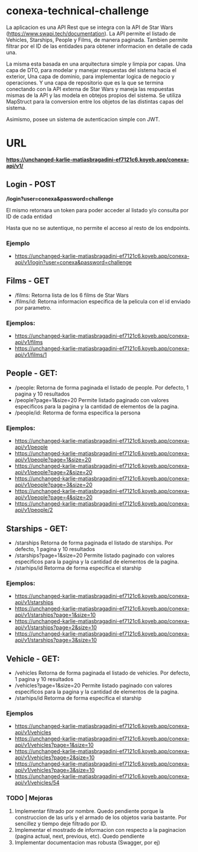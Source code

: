 # conexa-technical-challenge

La aplicacion es una API Rest que se integra con la API de Star Wars (https://www.swapi.tech/documentation). La API permite el listado de Vehicles, Starships, People y Films, de manera paginada. Tambien permite filtrar por el ID de las entidades para obtener informacion en detalle de cada una.

La misma esta basada en una arquitectura simple y limpia por capas. Una capa de DTO, para modelar y manejar respuestas del sistema hacia el exterior, Una capa de dominio, para implementar logica de negocio y operaciones. Y una capa de repositorio que es la que se termina conectando con la API externa de Star Wars y maneja las respuestas mismas de la API y las modela en obtejos propios del sistema. Se utiliza MapStruct para la conversion entre los objetos de las distintas capas del sistema.

Asimismo, posee un sistema de autenticacion simple con JWT.

# **URL**

**https://unchanged-karlie-matiasbragadini-ef7121c6.koyeb.app/conexa-api/v1/**

## **Login - POST**

**/login?user=conexa&password=challenge**

El mismo retornara un token para poder acceder al listado y/o consulta por ID de cada entidad

Hasta que no se autentique, no permite el acceso al resto de los endpoints.

### Ejemplo
- https://unchanged-karlie-matiasbragadini-ef7121c6.koyeb.app/conexa-api/v1/login?user=conexa&password=challenge


## **Films - GET**

- /films: Retorna lista de los 6 films de Star Wars
- /films/id: Retorna informacion especifica de la pelicula con el id enviado por parametro.

### Ejemplos: 
- https://unchanged-karlie-matiasbragadini-ef7121c6.koyeb.app/conexa-api/v1/films
- https://unchanged-karlie-matiasbragadini-ef7121c6.koyeb.app/conexa-api/v1/films/1


## **People - GET**: 

- /people: Retorna de forma paginada el listado de people. Por defecto, 1 pagina y 10 resultados
- /people?page=1&size=20 Permite listado paginado con valores especificos para la pagina y la cantidad de elementos de la pagina.
- /people/id: Retorma de forma especifica la persona

### Ejemplos: 

- https://unchanged-karlie-matiasbragadini-ef7121c6.koyeb.app/conexa-api/v1/people
- https://unchanged-karlie-matiasbragadini-ef7121c6.koyeb.app/conexa-api/v1/people?page=1&size=20
- https://unchanged-karlie-matiasbragadini-ef7121c6.koyeb.app/conexa-api/v1/people?page=2&size=20
- https://unchanged-karlie-matiasbragadini-ef7121c6.koyeb.app/conexa-api/v1/people?page=3&size=20
- https://unchanged-karlie-matiasbragadini-ef7121c6.koyeb.app/conexa-api/v1/people?page=4&size=20
- https://unchanged-karlie-matiasbragadini-ef7121c6.koyeb.app/conexa-api/v1/people/2

## **Starships - GET**: 

- /starships    Retorna de forma paginada el listado de starships. Por defecto, 1 pagina y 10 resultados
- /starships?page=1&size=20 Permite listado paginado con valores especificos para la pagina y la cantidad de elementos de la pagina.
- /starhips/id Retorma de forma especifica el starship

### Ejemplos:

- https://unchanged-karlie-matiasbragadini-ef7121c6.koyeb.app/conexa-api/v1/starships
- https://unchanged-karlie-matiasbragadini-ef7121c6.koyeb.app/conexa-api/v1/starships?page=1&size=10
- https://unchanged-karlie-matiasbragadini-ef7121c6.koyeb.app/conexa-api/v1/starships?page=2&size=10
- https://unchanged-karlie-matiasbragadini-ef7121c6.koyeb.app/conexa-api/v1/starships?page=3&size=10

## **Vehicle - GET**: 

- /vehicles Retorna de forma paginada el listado de vehicles. Por defecto, 1 pagina y 10 resultados
- /vehicles?page=1&size=20 Permite listado paginado con valores especificos para la pagina y la cantidad de elementos de la pagina.
- /starhips/id Retorma de forma especifica el starship

### Ejemplos
- https://unchanged-karlie-matiasbragadini-ef7121c6.koyeb.app/conexa-api/v1/vehicles
- https://unchanged-karlie-matiasbragadini-ef7121c6.koyeb.app/conexa-api/v1/vehicles?page=1&size=10
- https://unchanged-karlie-matiasbragadini-ef7121c6.koyeb.app/conexa-api/v1/vehicles?page=2&size=10
- https://unchanged-karlie-matiasbragadini-ef7121c6.koyeb.app/conexa-api/v1/vehicles?page=3&size=10
- https://unchanged-karlie-matiasbragadini-ef7121c6.koyeb.app/conexa-api/v1/vehicles/54



### **TODO | Mejoras**

1. Implementar filtrado por nombre. Quedo pendiente porque la construccion de las urls y el armado de los objetos varia bastante. Por sencillez y tiempo deje filtrado por ID.
2. Implementar el mostrado de informacion con respecto a la paginacion (pagina actual, next, previous, etc). Quedo pendiente
4. Implementar documentacion mas robusta (Swagger, por ej)

